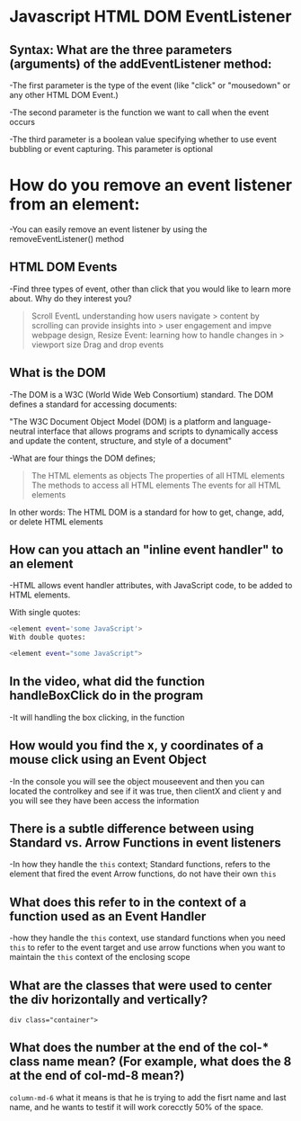 # Javascript HTML DOM EventListener

## Syntax: What are the three parameters (arguments) of the addEventListener method:

-The first parameter is the type of the event (like "click" or "mousedown" or any other HTML DOM Event.)

-The second parameter is the function we want to call when the event occurs

-The third parameter is a boolean value specifying whether to use event bubbling or event capturing. This parameter is optional

# How do you remove an event listener from an element:

-You can easily remove an event listener by using the removeEventListener() method

## HTML DOM Events

-Find three types of event, other than click that you would like to learn more about. Why do they interest you?

 > Scroll EventL understanding how users navigate  > content by scrolling can provide insights into >  user engagement and impve webpage design,
 > Resize Event: learning how to handle changes in  > viewport size
 > Drag and drop events

## What is the DOM

-The DOM is a W3C (World Wide Web Consortium) standard. The DOM defines a standard for accessing documents:

"The W3C Document Object Model (DOM) is a platform and language-neutral interface that allows programs and scripts to dynamically access and update the content, structure, and style of a document"

-What are four things the DOM defines;
> The HTML elements as objects
> The properties of all HTML elements
>The methods to access all HTML elements
>The events for all HTML elements

In other words: The HTML DOM is a standard for how to get, change, add, or delete HTML elements

## How can you attach an "inline event handler" to an element

-HTML allows event handler attributes, with JavaScript code, to be added to HTML elements.

With single quotes:

```sh
<element event='some JavaScript'>
With double quotes:

<element event="some JavaScript">
```

## In the video, what did the function handleBoxClick do in the program

-It will handling the box clicking, in the function

## How would you find the x, y coordinates of a mouse click using an Event Object

-In the console you will see the object mouseevent and then you can located the controlkey and see if it was true, then clientX and client y and you will see they have been access the information

## There is a subtle difference between using Standard vs. Arrow Functions in event listeners

-In how they handle the ``this`` context;
 Standard functions, refers to the element that fired the event
 Arrow functions, do not have their own ``this``

## What does this refer to in the context of a function used as an Event Handler

-how they handle the ``this`` context,
use standard functions when you need ``this`` to refer to the event target and use arrow functions when you want to maintain the ``this`` context of the enclosing scope

## What are the classes that were used to center the div horizontally and vertically?

``div class="container">``

## What does the number at the end of the col-* class name mean? (For example, what does the 8 at the end of col-md-8 mean?)

``column-md-6`` what it means is that he is trying to add the fisrt name and last name, and he wants to testif it will work corecctly 50% of the space.

